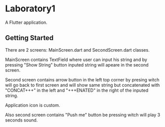 # Laboratory1

A Flutter application.

## Getting Started

There are 2 screens: MainScreen.dart and SecondScreen.dart classes.

MainScreen contains TextField where user can input his string and by pressing "Show String" button inputed string will apeare in the second screen. 

Second screen contains arrow button in the left top corner by presing witch will go back to first screen and will show same string but concatenated with "CONCAT+++" in the left and "+++ENATED" in the right of the inputed string. 

Application icon is custom.

Also second screen contains "Push me" button be pressing witch will play 3 seconds sound.
